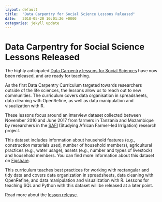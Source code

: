 ```yaml
---
layout: default
title:  "Data Carpentry for Social Science Lessons Released"
date:   2018-05-20 10:01:26 +0000
categories: jekyll update
---
```

# Data Carpentry for Social Science Lessons Released

The highly anticipated [Data Carpentry lessons for Social Sciences](http://www.datacarpentry.org/socialsci-workshop/) have now been released, and are ready for teaching. 

As the first Data Carpentry Curriculum targeted towards researchers outside of the life sciences, the lessons allow us to 
reach out to new communities. The curriculum covers data organisation in spreadsheets, data cleaning with OpenRefine, 
as well as data manipulation and visualization with R. 

These lessons focus around an interview dataset collected between November 2016 and June 2017 from farmers in Tanzania and Mozambique by researchers in the [SAFI](http://www.safi-research.org/) (Studying African Farmer-led Irrigation) research project. 

This dataset includes information about household features (e.g., construction materials used, number of household members), agricultural practices (e.g., water usage), assets (e.g., number and types of livestock) and household members. You can find more information about this dataset on [Figshare](https://doi.org/10.6084/m9.figshare.6262019.v1). 

This curriculum teaches best practices for working with rectangular and tidy data and covers data organization in spreadsheets, 
data cleaning with OpenRefine, and data manipulation and visualization with R. Lessons for teaching SQL and Python with this dataset will be released at a later point.

Read more about the [lesson release](https://carpentries.us14.list-manage.com/track/click?u=46d7513c798c6bd41e5f58f4a&id=be89a7ca0c&e=b0f726ae71).




